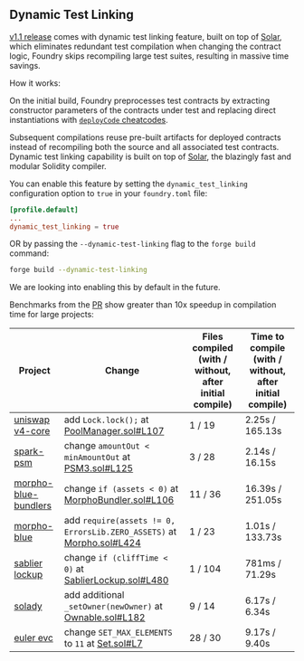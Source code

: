 ## Dynamic Test Linking

[v1.1 release](https://github.com/foundry-rs/foundry/releases/tag/v1.1.0) comes with dynamic test linking feature, built on top of [Solar](https://github.com/paradigmxyz/solar), which eliminates redundant test compilation when changing the contract logic, Foundry skips recompiling large test suites, resulting in massive time savings.

How it works:

On the initial build, Foundry preprocesses test contracts by extracting constructor parameters of the contracts under test and replacing direct instantiations with [`deployCode` cheatcodes](/reference/cheatcodes/get-deployed-code).

Subsequent compilations reuse pre-built artifacts for deployed contracts instead of recompiling both the source and all associated test contracts.
Dynamic test linking capability is built on top of [Solar](https://github.com/paradigmxyz/solar), the blazingly fast and modular Solidity compiler.

You can enable this feature by setting the `dynamic_test_linking` configuration option to `true` in your `foundry.toml` file:

```toml
[profile.default]
...
dynamic_test_linking = true
```

OR by passing the `--dynamic-test-linking` flag to the `forge build` command:

```bash
forge build --dynamic-test-linking
```

We are looking into enabling this by default in the future.

Benchmarks from the [PR](https://github.com/foundry-rs/foundry/pull/10010) show greater than 10x speedup in compilation time for large projects:

| Project                                                                                                                  | Change                                                                                                                                                                              | Files compiled (with / without, after initial compile) | Time to compile (with / without, after initial compile) |
| ------------------------------------------------------------------------------------------------------------------------ | ----------------------------------------------------------------------------------------------------------------------------------------------------------------------------------- | ------------------------------------------------------ | ------------------------------------------------------- |
| [uniswap v4-core](https://github.com/Uniswap/v4-core/tree/80311e34080fee64b6fc6c916e9a51a437d0e482)                      | add `Lock.lock();` at [PoolManager.sol#L107](https://github.com/Uniswap/v4-core/blob/80311e34080fee64b6fc6c916e9a51a437d0e482/src/PoolManager.sol#L107)                             | 1 / 19                                                 | 2.25s / 165.13s                                         |
| [spark-psm](https://github.com/sparkdotfi/spark-psm/tree/9d0bcc045e81407408368c9a4bb6e3f13db77e32)                       | change `amountOut < minAmountOut` at [PSM3.sol#L125](https://github.com/sparkdotfi/spark-psm/blob/9d0bcc045e81407408368c9a4bb6e3f13db77e32/src/PSM3.sol#L125)                       | 3 / 28                                                 | 2.14s / 16.15s                                          |
| [morpho-blue-bundlers](https://github.com/morpho-org/morpho-blue-bundlers/tree/1fa17256abb86c4de48fd5e251ebd46aae70ca1a) | change `if (assets < 0)` at [MorphoBundler.sol#L106](https://github.com/morpho-org/morpho-blue-bundlers/blob/1fa17256abb86c4de48fd5e251ebd46aae70ca1a/src/MorphoBundler.sol#L106)   | 11 / 36                                                | 16.39s / 251.05s                                        |
| [morpho-blue](https://github.com/morpho-org/morpho-blue/commit/9e2b0755b47bbe5b09bf1be8f00e060d4eab6f1c)                 | add `require(assets != 0, ErrorsLib.ZERO_ASSETS)` at [Morpho.sol#L424](https://github.com/morpho-org/morpho-blue/blob/9e2b0755b47bbe5b09bf1be8f00e060d4eab6f1c/src/Morpho.sol#L424) | 1 / 23                                                 | 1.01s / 133.73s                                         |
| [sablier lockup](https://github.com/sablier-labs/lockup/tree/b2f33926fcac72a1a855c6b8ccaa75166895f13c)                   | change `if (cliffTime < 0)` at [SablierLockup.sol#L480](https://github.com/sablier-labs/lockup/blob/b2f33926fcac72a1a855c6b8ccaa75166895f13c/src/SablierLockup.sol#L480)            | 1 / 104                                                | 781ms / 71.29s                                          |
| [solady](https://github.com/Vectorized/solady/commit/724c39bdfebb593157c2dfa6797c07a25dfb564c)                           | add additional `_setOwner(newOwner)` at [Ownable.sol#L182](https://github.com/Vectorized/solady/blob/724c39bdfebb593157c2dfa6797c07a25dfb564c/src/auth/Ownable.sol#L182)            | 9 / 14                                                 | 6.17s / 6.34s                                           |
| [euler evc](https://github.com/euler-xyz/ethereum-vault-connector/commit/64f6d2171a57e02a0f95bcbdecf1d92e9d253d40)       | change `SET_MAX_ELEMENTS` to `11` at [Set.sol#L7](https://github.com/euler-xyz/ethereum-vault-connector/blob/64f6d2171a57e02a0f95bcbdecf1d92e9d253d40/src/Set.sol#L7)               | 28 / 30                                                | 9.17s / 9.40s                                           |
